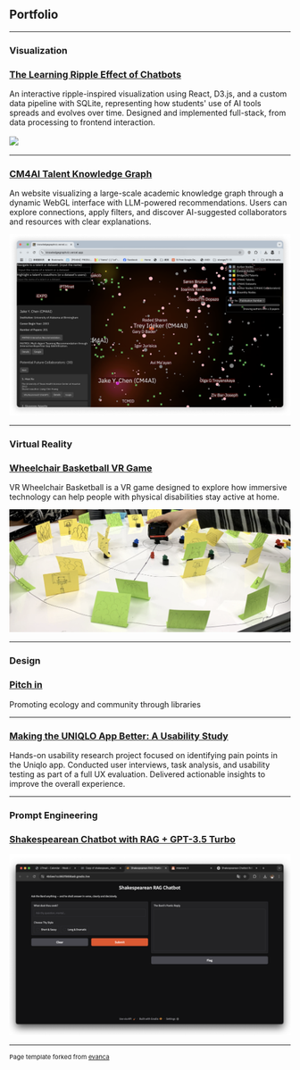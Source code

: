 ## Portfolio

---

### Visualization 

### [The Learning Ripple Effect of Chatbots](/sample_page)

An interactive ripple-inspired visualization using React, D3.js, and a custom data pipeline with SQLite, representing how students' use of AI tools spreads and evolves over time. Designed and implemented full-stack, from data processing to frontend interaction.
<br>
<br>
<img src="images/Ripple-1.gif?raw=true"/>

---

### [CM4AI Talent Knowledge Graph](/sample_page-2)

An website visualizing a large-scale academic knowledge graph through a dynamic WebGL interface with LLM-powered recommendations. Users can explore connections, apply filters, and discover AI-suggested collaborators and resources with clear explanations.

<img src="images/CM4AI.png?raw=true"/>

---

### Virtual Reality

### [Wheelchair Basketball VR Game](/sample_page-4)

VR Wheelchair Basketball is a VR game designed to explore how immersive technology can help people with physical disabilities stay active at home.

<img src="images/VR-scene.png?raw=true"/>

---

### Design

### [Pitch in](/pdf/dStorytelling.pdf)

Promoting ecology and community through libraries

---

### [Making the UNIQLO App Better: A Usability Study](/pdf/Usability-study-of-Uniqlo.pdf)

Hands-on usability research project focused on identifying pain points in the Uniqlo app. Conducted user interviews, task analysis, and usability testing as part of a full UX evaluation. Delivered actionable insights to improve the overall experience.

---

### Prompt Engineering

### [Shakespearean Chatbot with RAG + GPT-3.5 Turbo](/pdf/m3-1.html)
<img src="images/RAG.png?raw=true"/>

---
<p style="font-size:11px">Page template forked from <a href="https://github.com/evanca/quick-portfolio">evanca</a></p>
